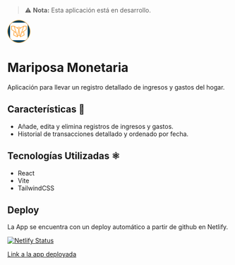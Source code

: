 > ⚠️ **Nota:** Esta aplicación está en desarrollo.

<div style="background-color: #003f5a; border-radius: 50%; width: 40px; height: 40px; overflow: hidden; padding: 5px; border: #fea02f 1px solid; display: flex; justify-content: center; align-items: center; margin-bottom: 5px">
  <img src="src/assets/images/logo.svg" alt="Logo" width="40" height="40">
</div>

# Mariposa Monetaria

Aplicación para llevar un registro detallado de ingresos y gastos del hogar. 

## Características 🌟

- Añade, edita y elimina registros de ingresos y gastos.
- Historial de transacciones detallado y ordenado por fecha.

## Tecnologías Utilizadas ⚛️

- React
- Vite
- TailwindCSS

## Deploy

La App se encuentra con un deploy automático a partir de github en Netlify.

[![Netlify Status](https://api.netlify.com/api/v1/badges/94bfffdc-8d0a-4078-8e32-03a2488f5b8c/deploy-status)](https://app.netlify.com/sites/mariposamonetaria/deploys)

[Link a la app deployada](https://mariposamonetaria.netlify.app/)